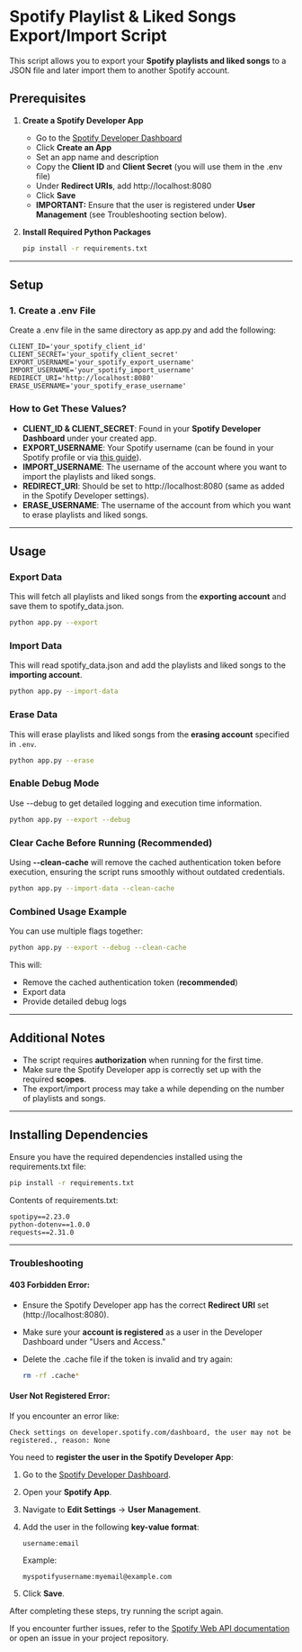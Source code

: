 # Spotify Playlist & Liked Songs Export/Import Script

This script allows you to export your **Spotify playlists and liked songs** to a JSON file and later import them to another Spotify account.

## Prerequisites

1. **Create a Spotify Developer App**
   - Go to the [Spotify Developer Dashboard](https://developer.spotify.com/dashboard/)
   - Click **Create an App**
   - Set an app name and description
   - Copy the **Client ID** and **Client Secret** (you will use them in the .env file)
   - Under **Redirect URIs**, add http://localhost:8080
   - Click **Save**
   - **IMPORTANT:** Ensure that the user is registered under **User Management** (see Troubleshooting section below).

2. **Install Required Python Packages**

   ```sh
   pip install -r requirements.txt
   ```

---

## Setup

### 1. Create a .env File

Create a .env file in the same directory as app.py and add the following:

```
CLIENT_ID='your_spotify_client_id'
CLIENT_SECRET='your_spotify_client_secret'
EXPORT_USERNAME='your_spotify_export_username'
IMPORT_USERNAME='your_spotify_import_username'
REDIRECT_URI='http://localhost:8080'
ERASE_USERNAME='your_spotify_erase_username'
```

### How to Get These Values?
- **CLIENT_ID & CLIENT_SECRET**: Found in your **Spotify Developer Dashboard** under your created app.
- **EXPORT_USERNAME**: Your Spotify username (can be found in your Spotify profile or via [this guide](https://community.spotify.com/t5/FAQs/What-s-a-Spotify-username/ta-p/5286512)).
- **IMPORT_USERNAME**: The username of the account where you want to import the playlists and liked songs.
- **REDIRECT_URI**: Should be set to http://localhost:8080 (same as added in the Spotify Developer settings).
- **ERASE_USERNAME**: The username of the account from which you want to erase playlists and liked songs.

---

## Usage

### Export Data
This will fetch all playlists and liked songs from the **exporting account** and save them to spotify_data.json.

```sh
python app.py --export
```

### Import Data
This will read spotify_data.json and add the playlists and liked songs to the **importing account**.

```sh
python app.py --import-data
```

### Erase Data
This will erase playlists and liked songs from the **erasing account** specified in `.env`.

```sh
python app.py --erase
```

### Enable Debug Mode
Use --debug to get detailed logging and execution time information.

```sh
python app.py --export --debug
```

### Clear Cache Before Running (**Recommended**)
Using **--clean-cache** will remove the cached authentication token before execution, ensuring the script runs smoothly without outdated credentials.

```sh
python app.py --import-data --clean-cache
```

### Combined Usage Example
You can use multiple flags together:

```sh
python app.py --export --debug --clean-cache
```

This will:
- Remove the cached authentication token (**recommended**)
- Export data
- Provide detailed debug logs

---

## Additional Notes
- The script requires **authorization** when running for the first time.
- Make sure the Spotify Developer app is correctly set up with the required **scopes**.
- The export/import process may take a while depending on the number of playlists and songs.

---

## Installing Dependencies
Ensure you have the required dependencies installed using the requirements.txt file:

```sh
pip install -r requirements.txt
```

Contents of requirements.txt:

```
spotipy==2.23.0
python-dotenv==1.0.0
requests==2.31.0
```

---

### Troubleshooting

#### **403 Forbidden Error**:
- Ensure the Spotify Developer app has the correct **Redirect URI** set (http://localhost:8080).
- Make sure your **account is registered** as a user in the Developer Dashboard under "Users and Access."
- Delete the .cache file if the token is invalid and try again:

  ```sh
  rm -rf .cache*
  ```

#### **User Not Registered Error**:
If you encounter an error like:

```
Check settings on developer.spotify.com/dashboard, the user may not be registered., reason: None
```

You need to **register the user in the Spotify Developer App**:

1. Go to the [Spotify Developer Dashboard](https://developer.spotify.com/dashboard/).
2. Open your **Spotify App**.
3. Navigate to **Edit Settings** → **User Management**.
4. Add the user in the following **key-value format**:
   
   ```
   username:email
   ```
   
   Example:
   ```
   myspotifyusername:myemail@example.com
   ```
5. Click **Save**.

After completing these steps, try running the script again.

If you encounter further issues, refer to the [Spotify Web API documentation](https://developer.spotify.com/documentation/web-api/) or open an issue in your project repository.
